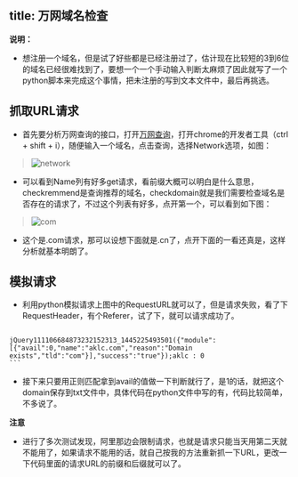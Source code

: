 title: 万网域名检查
---

**说明：**

* 想注册一个域名，但是试了好些都是已经注册过了，估计现在比较短的3到6位的域名已经很难找到了，要想一个一个手动输入判断太麻烦了因此就写了一个python脚本来完成这个事情，把未注册的写到文本文件中，最后再挑选。

## 抓取URL请求

* 首先要分析万网查询的接口，打开[万网查询](http://wanwang.aliyun.com/domain/searchresult/ '万网查询')，打开chrome的开发者工具（ctrl + shift + i），随便输入一个域名，点击查询，选择Network选项，如图：

>   ![network](http://7rflmb.com1.z0.glb.clouddn.com/domain_network.png 'network')
   
* 可以看到Name列有好多get请求，看前缀大概可以明白是什么意思，checkremmend是查询推荐的域名，checkdomain就是我们需要检查域名是否存在的请求了，不过这个列表有好多，点开第一个，可以看到如下图：

>   ![com](http://7rflmb.com1.z0.glb.clouddn.com/domain_com.png 'com')

* 这个是.com请求，那可以设想下面就是.cn了，点开下面的一看还真是，这样分析就基本明朗了。

## 模拟请求

* 利用python模拟请求上图中的RequestURL就可以了，但是请求失败，看了下RequestHeader，有个Referer，试了下，就可以请求成功了。

>   ```
    jQuery111106684873232152313_1445225493501({"module":[{"avail":0,"name":"aklc.com","reason":"Domain exists","tld":"com"}],"success":"true"});aklc : 0 
    ```
    

* 接下来只要用正则匹配拿到avail的值做一下判断就行了，是1的话，就把这个domain保存到txt文件中，具体代码在python文件中写的有，代码比较简单，不多说了。


**注意**
* 进行了多次测试发现，阿里那边会限制请求，也就是请求只能当天用第二天就不能用了，如果请求不能用的话，就自己按我的方法重新抓一下URL，更改一下代码里面的请求URL的前缀和后缀就可以了。


